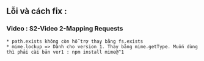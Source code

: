 ## Lỗi và cách fix :

### Video : S2-Video 2-Mapping Requests
    * path.exists không còn hỗ trợ thay bằng fs.exists
    * mime.lockup => Dành cho version 1. Thay bằng mime.getType. Muốn dùng thì phải cài bản ver1 : npm install mime@^1
###
            
